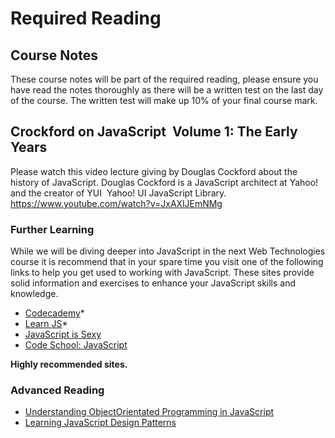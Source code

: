 # Required Reading

## Course Notes

These course notes will be part of the required reading, please ensure you have
read the notes thoroughly as there will be a written test on the last day of the
course. The written test will make up 10% of your final
course mark.

## Crockford on JavaScript ­ Volume 1: The Early Years

Please watch this video lecture giving by Douglas Cockford about the history of
JavaScript. Douglas Cockford is a JavaScript architect at Yahoo! and the creator
of YUI ­ Yahoo! UI JavaScript Library.
https://www.youtube.com/watch?v=JxAXlJEmNMg

### Further Learning

While we will be diving deeper into JavaScript in the next Web Technologies
course it is recommend that in your spare time you visit one of the following
links to help you get used to working with JavaScript. These sites provide solid
information and exercises to enhance your JavaScript skills and knowledge.

* [Codecademy](https://www.codecademy.com/tracks/javascript)*
* [Learn JS](http://www.learn­js.org/)*
* [JavaScript is Sexy](http://javascriptissexy.com/how­to­learn­javascript­properly/)
* [Code School: JavaScript](https://www.codeschool.com/courses/javascript­road­trip­part­1)

**Highly recommended sites.**


### Advanced Reading

* [Understanding Object­Orientated Programming in JavaScript](http://robotlolita.me/2011/10/09/understanding­javascript­oop.html)
* [Learning JavaScript Design Patterns](http://addyosmani.com/resources/essentialjsdesignpatterns/book/)
